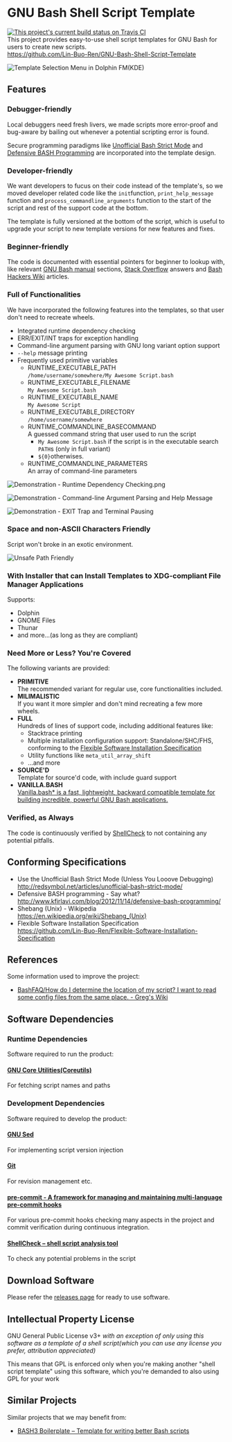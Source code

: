 # GNU Bash Shell Script Template
[![This project's current build status on Travis CI](https://travis-ci.org/Lin-Buo-Ren/GNU-Bash-Shell-Script-Template.svg?branch=master)](https://travis-ci.org/Lin-Buo-Ren/GNU-Bash-Shell-Script-Template)  
This project provides easy-to-use shell script templates for GNU Bash for users to create new scripts.  
<https://github.com/Lin-Buo-Ren/GNU-Bash-Shell-Script-Template>

![Template Selection Menu in Dolphin FM(KDE)](Pictures/Template%20Selection%20Menu%20in%20Dolphin%20FM%28KDE%29.png)

## Features
### Debugger-friendly

Local debuggers need fresh livers, we made scripts more error-proof and bug-aware by bailing out whenever a potential scripting error is found.

Secure programming paradigms like [Unofficial Bash Strict Mode](http://redsymbol.net/articles/unofficial-bash-strict-mode/) and [Defensive BASH Programming](https://frippertronics.com/posts/defensive_bash_programming.html) are incorporated into the template design.

### Developer-friendly

We want developers to fucus on their code instead of the template's, so we moved developer related code like the `init`function, `print_help_message` function and `process_commandline_arguments` function to the start of the script and rest of the support code at the bottom.

The template is fully versioned at the bottom of the script, which is useful to upgrade your script to new template versions for new features and fixes.

### Beginner-friendly

The code is documented with essential pointers for beginner to lookup with, like relevant [GNU Bash manual](https://www.gnu.org/software/bash/manual/) sections, [Stack Overflow](https://stackoverflow.com/) answers and [Bash Hackers Wiki](http://wiki.bash-hackers.org) articles.

### Full of Functionalities

We have incorporated the following features into the templates, so that user don't need to recreate wheels.

* Integrated runtime dependency checking
* ERR/EXIT/INT traps for exception handling
* Command-line argument parsing with GNU long variant option support
* `--help` message printing
* Frequently used primitive variables
  * RUNTIME_EXECUTABLE_PATH  
    `/home/username/somewhere/My Awesome Script.bash`
  * RUNTIME_EXECUTABLE_FILENAME  
    `My Awesome Script.bash`
  * RUNTIME_EXECUTABLE_NAME  
    `My Awesome Script`
  * RUNTIME_EXECUTABLE_DIRECTORY  
    `/home/username/somewhere`
  * RUNTIME_COMMANDLINE_BASECOMMAND  
    A guessed command string that user used to run the script
    * `My Awesome Script.bash` if the script is in the executable search `PATH`s (only in full variant)
    * `${0}`otherwises.
  * RUNTIME_COMMANDLINE_PARAMETERS  
    An array of command-line parameters

![Demonstration - Runtime Dependency Checking.png](Pictures/Demonstration%20-%20Runtime%20Dependency%20Checking.png)

![Demonstration - Command-line Argument Parsing and Help Message](Pictures/Demonstration%20-%20Command-line%20Argument%20Parsing%20and%20Help%20Message.png)

![Demonstration - EXIT Trap and Terminal Pausing](Pictures/Demonstration%20-%20EXIT%20Trap%20and%20Terminal%20Pausing.png)

### Space and non-ASCII Characters Friendly

Script won't broke in an exotic environment.

![Unsafe Path Friendly](Pictures/Unsafe%20Path%20Friendly.png)

### With Installer that can Install Templates to XDG-compliant File Manager Applications

Supports:

* Dolphin
* GNOME Files
* Thunar
* and more...(as long as they are compliant)

### Need More or Less?  You're Covered

The following variants are provided:

* **PRIMITIVE**  
  The recommended variant for regular use, core functionalities included.
* **MILIMALISTIC**  
  If you want it more simpler and don't mind recreating a few more wheels.
* **FULL**  
  Hundreds of lines of support code, including additional features like:
  * Stacktrace printing
  * Multiple installation configuration support: Standalone/SHC/FHS, conforming to the [Flexible Software Installation Specification](https://github.com/Lin-Buo-Ren/Flexible-Software-Installation-Specification)
  * Utility functions like `meta_util_array_shift`
  * ...and more
* **SOURCE'D**  
  Template for source'd code, with include guard support
* **VANILLA.BASH**  
  [Vanilla.bash* is a fast, lightweight, backward compatible template for building incredible, powerful GNU Bash applications.](https://github.com/Lin-Buo-Ren/Vanilla.bash)

### Verified, as Always

The code is continuously verified by [ShellCheck](https://www.shellcheck.net/) to not containing any potential pitfalls.

## Conforming Specifications
* Use the Unofficial Bash Strict Mode (Unless You Looove Debugging)  
  <http://redsymbol.net/articles/unofficial-bash-strict-mode/>
* Defensive BASH programming - Say what?  
  <http://www.kfirlavi.com/blog/2012/11/14/defensive-bash-programming/>
* Shebang (Unix) - Wikipedia  
  <https://en.wikipedia.org/wiki/Shebang_(Unix)>
* Flexible Software Installation Specification  
  <https://github.com/Lin-Buo-Ren/Flexible-Software-Installation-Specification>

## References
Some information used to improve the project:

* [BashFAQ/How do I determine the location of my script? I want to read some config files from the same place. - Greg's Wiki](http://mywiki.wooledge.org/BashFAQ/028)

## Software Dependencies
### Runtime Dependencies
Software required to run the product:

#### [GNU Core Utilities(Coreutils)](http://www.gnu.org/software/coreutils/coreutils.html)
For fetching script names and paths

### Development Dependencies
Software required to develop the product:

#### [GNU Sed](https://www.gnu.org/software/sed/)
For implementing script version injection

#### [Git](https://git-scm.com/)
For revision management etc.

#### [pre-commit - A framework for managing and maintaining multi-language pre-commit hooks](https://pre-commit.com/)
For various pre-commit hooks checking many aspects in the project and commit verification during continuous integration.

#### [ShellCheck – shell script analysis tool](http://www.shellcheck.net/)
To check any potential problems in the script

## Download Software
Please refer the [releases page](https://github.com/Lin-Buo-Ren/GNU-Bash-Shell-Script-Template/releases) for ready to use software.

## Intellectual Property License
GNU General Public License v3+ *with an exception of only using this software as a template of a shell script(which you can use any license you prefer, attribution appreciated)*

This means that GPL is enforced only when you're making another "shell script template" using this software, which you're demanded to also using GPL for your work

## Similar Projects
Similar projects that we may benefit from:

* [BASH3 Boilerplate – Template for writing better Bash scripts](http://bash3boilerplate.sh/)

